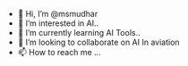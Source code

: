 - 👋 Hi, I’m @msmudhar
- 👀 I’m interested in AI..
- 🌱 I’m currently learning AI Tools..
- 💞️ I’m looking to collaborate on AI In aviation
- 📫 How to reach me ...

<!manmindersinghmudhar@gmail.com
msmudhar/msmudhar is a ✨ special ✨ repository because its `README.md` (this file) appears on your GitHub profile.
You can click the Preview link to take a look at your changes.
--->
